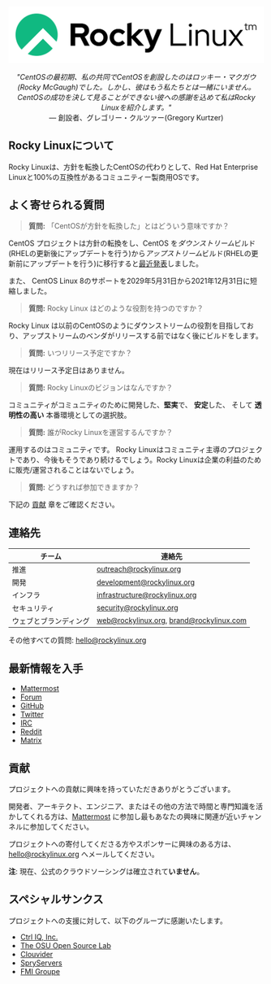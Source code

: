 <p align="center">
<a href="https://rockylinux.org/">
<img src="https://raw.githubusercontent.com/rocky-linux/branding/main/logo-text-light%402x.png" alt="Rocky Linux Logo">
</a>
</p>

<p align="center">
<i>"CentOSの最初期、私の共同でCentOSを創設したのはロッキー・マクガウ(Rocky McGaugh)でした。しかし、彼はもう私たちとは一緒にいません。CentOSの成功を決して見ることができない彼への感謝を込めて私はRocky Linuxを紹介します。"</i><br>
— 創設者、グレゴリー・クルツァー(Gregory Kurtzer)
</p>

## Rocky Linuxについて

Rocky Linuxは、方針を転換したCentOSの代わりとして、Red Hat Enterprise Linuxと100%の互換性があるコミュニティー製商用OSです。

## よく寄せられる質問

> **質問:** 「CentOSが方針を転換した」とはどういう意味ですか？

CentOS プロジェクトは方針の転換をし、CentOS を*ダウンストリーム*ビルド(RHELの更新後にアップデートを行う)から*アップストリーム*ビルド(RHELの更新前にアップデートを行う)に移行すると[最近発表](https://blog.centos.org/2020/12/future-is-centos-stream/)しました。

また、 CentOS Linux 8のサポートを2029年5月31日から2021年12月31日に短縮しました。

> **質問:** Rocky Linux はどのような役割を持つのですか？

Rocky Linux は以前のCentOSのようにダウンストリームの役割を目指しており、アップストリームのベンダがリリースする前ではなく後にビルドをします。

> **質問:** いつリリース予定ですか？

現在はリリース予定日はありません。

> **質問:** Rocky Linuxのビジョンはなんですか？

コミュニティがコミュニティのために開発した、**堅実**で、 **安定**した、 そして **透明性の高い** 本番環境としての選択肢。

> **質問:** 誰がRocky Linuxを運営するんですか？

運用するのはコミュニティです。
Rocky Linuxはコミュニティ主導のプロジェクトであり、今後もそうであり続けるでしょう。Rocky Linuxは企業の利益のために販売/運営されることはないでしょう。

> **質問:** どうすれば参加できますか？

下記の [貢献](#貢献) 章をご確認ください。

## 連絡先

| チーム                        | 連絡先                                    |
|-------------------------------|-------------------------------------------|
| 推進                          | outreach@rockylinux.org                   |
| 開発                          | development@rockylinux.org                |
| インフラ                      | infrastructure@rockylinux.org             |
| セキュリティ                  | security@rockylinux.org                   |
| ウェブとブランディング        | web@rockylinux.org, brand@rockylinux.com  |

その他すべての質問: hello@rockylinux.org

## 最新情報を入手

* [Mattermost](https://chat.rockylinux.org)
* [Forum](https://forums.rockylinux.org/)
* [GitHub](https://github.com/rocky-linux/)
* [Twitter](https://twitter.com/rocky_linux)
* [IRC](https://webchat.freenode.net/?channels=rockylinux)
* [Reddit](https://www.reddit.com/r/RockyLinux)
* [Matrix](https://matrix.to/#/+rockylinux:matrix.org)

## 貢献

プロジェクトへの貢献に興味を持っていただきありがとうございます。

開発者、アーキテクト、エンジニア、またはその他の方法で時間と専門知識を活かしてくれる方は、[Mattermost](https://chat.rockylinux.org) に参加し最もあなたの興味に関連が近いチャンネルに参加してください。

プロジェクトへの寄付してくださる方やスポンサーに興味のある方は、 hello@rockylinux.org へメールしてください。



**注**: 現在、公式のクラウドソーシングは確立されて**いません**。

## スペシャルサンクス

プロジェクトへの支援に対して、以下のグループに感謝いたします。
* [Ctrl IQ, Inc.](https://www.ctrliq.com)
* [The OSU Open Source Lab](https://osuosl.org/)
* [Clouvider](https://www.clouvider.co.uk/)
* [SpryServers](https://www.spryservers.net/)
* [FMI Groupe](https://www.fmi.fr/)
